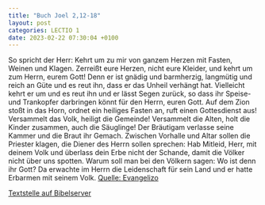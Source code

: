 ```yaml
---
title: "Buch Joel 2,12-18"
layout: post
categories: LECTIO 1
date: 2023-02-22 07:30:04 +0100
---
```

So spricht der Herr: Kehrt um zu mir von ganzem Herzen mit Fasten, Weinen und Klagen.
Zerreißt eure Herzen, nicht eure Kleider, und kehrt um zum Herrn, eurem Gott! Denn er ist gnädig und barmherzig, langmütig und reich an Güte und es reut ihn, dass er das Unheil verhängt hat.
Vielleicht kehrt er um und es reut ihn und er lässt Segen zurück, so dass ihr Speise- und Trankopfer darbringen könnt für den Herrn, euren Gott.
Auf dem Zion stoßt in das Horn, ordnet ein heiliges Fasten an, ruft einen Gottesdienst aus!
Versammelt das Volk, heiligt die Gemeinde! Versammelt die Alten, holt die Kinder zusammen, auch die Säuglinge! Der Bräutigam verlasse seine Kammer und die Braut ihr Gemach.
Zwischen Vorhalle und Altar sollen die Priester klagen, die Diener des Herrn sollen sprechen: Hab Mitleid, Herr, mit deinem Volk und überlass dein Erbe nicht der Schande, damit die Völker nicht über uns spotten. Warum soll man bei den Völkern sagen: Wo ist denn ihr Gott?
Da erwachte im Herrn die Leidenschaft für sein Land und er hatte Erbarmen mit seinem Volk.
[Quelle: Evangelizo](https://evangeliumtagfuertag.org/DE/gospel)

[Textstelle auf Bibelserver](https://www.bibleserver.com/EU/Joel2,12-18)
